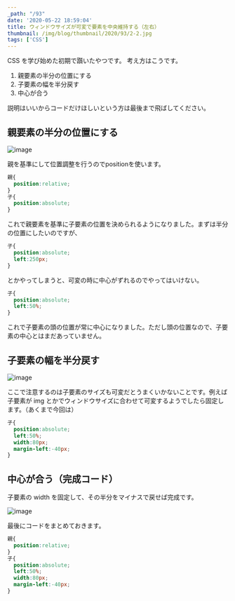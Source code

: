 ```yaml
---
_path: "/93"
date: '2020-05-22 18:59:04'
title: ウィンドウサイズが可変で要素を中央維持する（左右）
thumbnail: /img/blog/thumbnail/2020/93/2-2.jpg
tags: ['CSS']
---
```

CSS を学び始めた初期で躓いたやつです。
考え方はこうです。

1. 親要素の半分の位置にする
2. 子要素の幅を半分戻す
3. 中心が合う

説明はいいからコードだけほしいという方は最後まで飛ばしてください。

## 親要素の半分の位置にする

![image](/img/blog/contents/2020/05/2-3.jpg)

親を基準にして位置調整を行うのでpositionを使います。

```css
親{
  position:relative;
}
子{
  position:absolute;
}
```

これで親要素を基準に子要素の位置を決められるようになりました。まずは半分の位置にしたいのですが、

```css
子{
  position:absolute;
  left:250px;
}
```

とかやってしまうと、可変の時に中心がずれるのでやってはいけない。

```css
子{
  position:absolute;
  left:50%;
}
```

これで子要素の頭の位置が常に中心になりました。ただし頭の位置なので、子要素の中心とはまだあっていません。

## 子要素の幅を**半分戻す**

![image](/img/blog/contents/2020/05/3-1.jpg)

ここで注意するのは子要素のサイズも可変だとうまくいかないことです。例えば子要素が img とかでウィンドウサイズに合わせて可変するようでしたら固定します。（あくまで今回は）

```css
子{
  position:absolute;
  left:50%;
  width:80px;
  margin-left:-40px;
}
```

## **中心が合う**（完成コード）

子要素の width を固定して、その半分をマイナスで戻せば完成です。

![image](/img/blog/contents/2020/05/6.jpg)

最後にコードをまとめておきます。

```css
親{
  position:relative;
}
子{
  position:absolute;
  left:50%;
  width:80px;
  margin-left:-40px;
}
```
